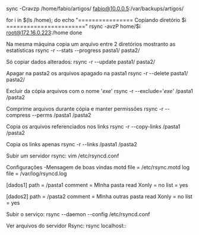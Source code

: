 sync -Cravzp /home/fabio/artigos/ fabio@10.0.0.5:/var/backups/artigos/

for i in $(ls /home); do 
  echo "================ Copiando diretório $i ======================="
  rsync -avzP home/$i root@172.16.0.223:/home 
done

Na mesma máquina copia um arquivo entre 2 diretórios mostranto as estatísticas
  rsync -r --stats --progress pasta1/ pasta2/

Só copiar dados alterados:
  rsync -r --update  pasta1/ pasta2/

Apagar na pasta2 os arquivos apagado na pasta1
  rsync -r --delete pasta1/ pasta2/

Excluir da cópia arquivos com o nome '*exe*'
  rsync -r --exclude='*exe*' /pasta1 /pasta2

Comprime arquivos durante cópia e manter permissões
  rsync -r --compress --perms /pasta1 /pasta2

Copia os arquivos referenciados nos links
  rsync -r --copy-links /pasta1 /pasta2

Copia os links apenas
  rsync -r --links /pasta1 /pasta2


Subir um servidor rsync:
  vim /etc/rsyncd.conf

Configurações
 -Mensagem de boas vindas
   motd file = /etc/rsync.motd
   log file = /var/log/rsyncd.log

  [dados1]
    path  = /pasta1
    comment = MInha pasta
    read Xonly =  no
    list = yes

  [dados2]
    path  = /pasta2
    comment = MInha outras pasta
    read Xonly =  no
    list = yes

Subir o serviço: 
  rsync --daemon --config /etc/rsyncd.conf

Ver arquivos do servidor Rsync: 
  rsync localhost::

